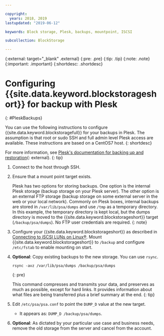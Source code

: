 ```yaml
---

copyright:
  years: 2018, 2019
lastupdated: "2019-06-12"

keywords: Block storage, Plesk, backups, mountpoint, ISCSI

subcollection: BlockStorage

---
```

{:external: target="_blank" .external}
{:pre: .pre}
{:tip: .tip}
{:note: .note}
{:important: .important}
{:shortdesc: .shortdesc}

# Configuring {{site.data.keyword.blockstorageshort}} for backup with Plesk
{: #PleskBackups}

You can use the following instructions to configure {{site.data.keyword.blockstoragefull}} for your backups in Plesk. The assumption is that root or sudo SSH and full admin level Plesk access are available. These instructions are based on a CentOS7 host.
{: shortdesc}

For more information, see [Plesk's documentation for backing up and restoration](https://docs.plesk.com/en-US/12.5/administrator-guide/backing-up-and-restoration.59256/){: external}.
{: tip}

1. Connect to the host through SSH.
2. Ensure that a mount point target exists.

   Plesk has two options for storing backups. One option is the internal Plesk storage (backup storage on your Plesk server). The other option is an external FTP storage (backup storage on some external server in the web or your local network). Commonly on Plesk boxes, internal backups are stored in `/var/lib/psa/dumps` and use `/tmp` as a temporary directory. In this example, the temporary directory is kept local, but the dumps directory is moved to the {{site.data.keyword.blockstorageshort}} target (`/backup/psa/dumps`). No FTP user credentials are required.
   {: note}   
3. Configure your {{site.data.keyword.blockstorageshort}} as described in [Connecting to iSCSI LUNs on Linux&reg;](/docs/BlockStorage?topic=BlockStorage-mountingLinux#mountingLinux). Mount {{site.data.keyword.blockstorageshort}} to `/backup` and configure `/etc/fstab` to enable mounting on start.
4. **Optional**: Copy existing backups to the new storage. You can use `rsync`.
   ```
   rsync -avz /var/lib/psa/dumps /backup/psa/dumps
   ```
   {: pre}

    This command compresses and transmits your data, and preserves as much as possible, except for hard links. It provides information about what files are being transferred plus a brief summary at the end.
    {: tip}    
5. Edit `/etc/psa/psa.conf` to point the `DUMP_D` value at the new target.
    - It appears as: `DUMP_D /backup/psa/dumps`.
6. **Optional**: As dictated by your particular use case and business needs, remove the old storage from the server and cancel from the account.

